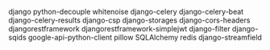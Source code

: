 django
python-decouple
whitenoise
django-celery
django-celery-beat
django-celery-results
django-csp
django-storages
django-cors-headers
djangorestframework
djangorestframework-simplejwt
django-filter
django-sqids
google-api-python-client
pillow
SQLAlchemy
redis
django-streamfield